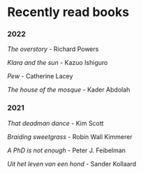 # Recently read books

### 2022

*The overstory* - Richard Powers

*Klara and the sun* - Kazuo Ishiguro

*Pew* - Catherine Lacey

*The house of the mosque* - Kader Abdolah 

### 2021

*That deadman dance* - Kim Scott

*Braiding sweetgrass* - Robin Wall Kimmerer

*A PhD is not enough* - Peter J. Feibelman

*Uit het leven van een hond* - Sander Kollaard  
